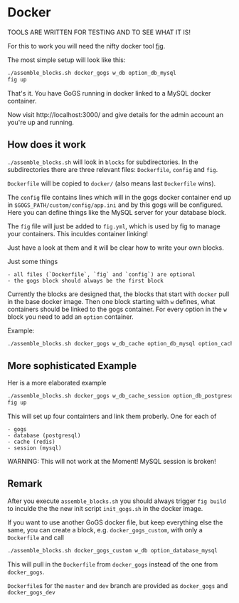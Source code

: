 Docker
======

TOOLS ARE WRITTEN FOR TESTING AND TO SEE WHAT IT IS!

For this to work you will need the nifty docker tool [fig].

The most simple setup will look like this:

```sh
./assemble_blocks.sh docker_gogs w_db option_db_mysql
fig up

```

That's it. You have GoGS running in docker linked to a MySQL docker container.

Now visit http://localhost:3000/ and give details for the admin account an you're up and running.


How does it work
----------------

`./assemble_blocks.sh` will look in `blocks` for subdirectories.
In the subdirectories there are three relevant files: `Dockerfile`, `config` and `fig`.

`Dockerfile` will be copied to `docker/` (also means last `Dockerfile` wins).

The `config` file contains lines which will in the gogs docker container end up in `$GOGS_PATH/custom/config/app.ini` and by this gogs will be configured.
Here you can define things like the MySQL server for your database block.

The `fig` file will just be added to `fig.yml`, which is used by fig to manage your containers.
This inculdes container linking!

Just have a look at them and it will be clear how to write your own blocks.

Just some things

    - all files (`Dockerfile`, `fig` and `config`) are optional
    - the gogs block should always be the first block

Currently the blocks are designed that, the blocks that start with `docker` pull in the base docker image.
Then one block starting with `w` defines, what containers should be linked to the gogs container.
For every option in the `w` block you need to add an `option` container.

Example:

```sh
./assemble_blocks.sh docker_gogs w_db_cache option_db_mysql option_cache_redis
```


More sophisticated Example
--------------------------

Her is a more elaborated example

```sh
./assemble_blocks.sh docker_gogs w_db_cache_session option_db_postgresql option_cache_redis option_session_mysql
fig up
```

This will set up four containters and link them proberly. One for each of

    - gogs
    - database (postgresql)
    - cache (redis)
    - session (mysql)

WARNING: This will not work at the Moment! MySQL session is broken!


Remark
------

After you execute `assemble_blocks.sh` you should always trigger `fig build` to inculde the the new init script `init_gogs.sh` in the docker image.

If you want to use another GoGS docker file, but keep everything else the same, you can create a block, e.g. `docker_gogs_custom`, with only a `Dockerfile` and call

```sh
./assemble_blocks.sh docker_gogs_custom w_db option_database_mysql
```

This will pull in the `Dockerfile` from `docker_gogs` instead of the one from `docker_gogs`.

`Dockerfile`s for the `master` and `dev` branch are provided as `docker_gogs` and `docker_gogs_dev`


[fig]:http://www.fig.sh/